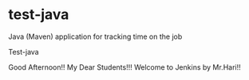 # test-java
Java (Maven) application for tracking time on the job

Test-java

Good Afternoon!! My Dear Students!!! Welcome to Jenkins by Mr.Hari!!
